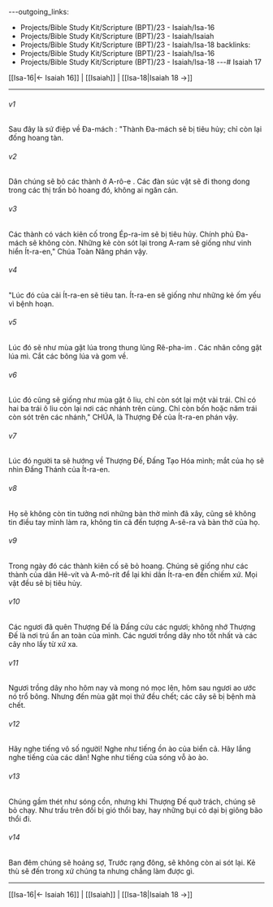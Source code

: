 ---outgoing_links:
  - Projects/Bible Study Kit/Scripture (BPT)/23 - Isaiah/Isa-16
  - Projects/Bible Study Kit/Scripture (BPT)/23 - Isaiah/Isaiah
  - Projects/Bible Study Kit/Scripture (BPT)/23 - Isaiah/Isa-18
backlinks:
  - Projects/Bible Study Kit/Scripture (BPT)/23 - Isaiah/Isa-16
  - Projects/Bible Study Kit/Scripture (BPT)/23 - Isaiah/Isa-18
---# Isaiah 17

[[Isa-16|← Isaiah 16]] | [[Isaiah]] | [[Isa-18|Isaiah 18 →]]
***



###### v1 
Sau đây là sứ điệp về Đa-mách : "Thành Đa-mách sẽ bị tiêu hủy; chỉ còn lại đống hoang tàn. 

###### v2 
Dân chúng sẽ bỏ các thành ở A-rô-e . Các đàn súc vật sẽ đi thong dong trong các thị trấn bỏ hoang đó, không ai ngăn cản. 

###### v3 
Các thành có vách kiên cố trong Ép-ra-im sẽ bị tiêu hủy. Chính phủ Đa-mách sẽ không còn. Những kẻ còn sót lại trong A-ram sẽ giống như vinh hiển Ít-ra-en," Chúa Toàn Năng phán vậy. 

###### v4 
"Lúc đó của cải Ít-ra-en sẽ tiêu tan. Ít-ra-en sẽ giống như những kẻ ốm yếu vì bệnh hoạn. 

###### v5 
Lúc đó sẽ như mùa gặt lúa trong thung lũng Rê-pha-im . Các nhân công gặt lúa mì. Cắt các bông lúa và gom về. 

###### v6 
Lúc đó cũng sẽ giống như mùa gặt ô liu, chỉ còn sót lại một vài trái. Chỉ có hai ba trái ô liu còn lại nơi các nhánh trên cùng. Chỉ còn bốn hoặc năm trái còn sót trên các nhánh," CHÚA, là Thượng Đế của Ít-ra-en phán vậy. 

###### v7 
Lúc đó người ta sẽ hướng về Thượng Đế, Đấng Tạo Hóa mình; mắt của họ sẽ nhìn Đấng Thánh của Ít-ra-en. 

###### v8 
Họ sẽ không còn tin tưởng nơi những bàn thờ mình đã xây, cũng sẽ không tin điều tay mình làm ra, không tin cả đến tượng A-sê-ra và bàn thờ của họ. 

###### v9 
Trong ngày đó các thành kiên cố sẽ bỏ hoang. Chúng sẽ giống như các thành của dân Hê-vít và A-mô-rít để lại khi dân Ít-ra-en đến chiếm xứ. Mọi vật đều sẽ bị tiêu hủy. 

###### v10 
Các ngươi đã quên Thượng Đế là Đấng cứu các ngươi; không nhớ Thượng Đế là nơi trú ẩn an toàn của mình. Các ngươi trồng dây nho tốt nhất và các cây nho lấy từ xứ xa. 

###### v11 
Ngươi trồng dây nho hôm nay và mong nó mọc lên, hôm sau ngươi ao ước nó trổ bông. Nhưng đến mùa gặt mọi thứ đều chết; các cây sẽ bị bệnh mà chết. 

###### v12 
Hãy nghe tiếng vô số người! Nghe như tiếng ồn ào của biển cả. Hãy lắng nghe tiếng của các dân! Nghe như tiếng của sóng vỗ ào ào. 

###### v13 
Chúng gầm thét như sóng cồn, nhưng khi Thượng Đế quở trách, chúng sẽ bỏ chạy. Như trấu trên đồi bị gió thổi bay, hay những bụi cỏ dại bị giông bão thổi đi. 

###### v14 
Ban đêm chúng sẽ hoảng sợ, Trước rạng đông, sẽ không còn ai sót lại. Kẻ thù sẽ đến trong xứ chúng ta nhưng chẳng làm được gì.

***
[[Isa-16|← Isaiah 16]] | [[Isaiah]] | [[Isa-18|Isaiah 18 →]]
